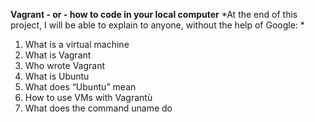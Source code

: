 **Vagrant - or - how to code in your local computer**
*At the end of this project, I will be able to explain to anyone, without the help of Google: *
1. What is a virtual machine
2. What is Vagrant
3. Who wrote Vagrant
4. What is Ubuntu
5. What does “Ubuntu” mean
6. How to use VMs with Vagrantù
7. What does the command uname do

